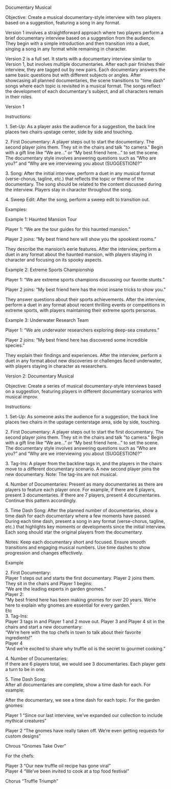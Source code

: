 Documentary Musical

Objective: Create a musical documentary-style interview with two players based on a suggestion, featuring a song in any format.

Version 1 involves a straightforward approach where two players perform a brief documentary interview based on a suggestion from the audience. They begin with a simple introduction and then transition into a duet, singing a song in any format while remaining in character.

Version 2 is a full set. It starts with a documentary interview similar to Version 1, but involves multiple documentaries. After each pair finishes their interview, they are tagged out by new pairs. Each documentary answers the same basic questions but with different subjects or angles. After showcasing all planned documentaries, the scene transitions to "time dash" songs where each topic is revisited in a musical format. The songs reflect the development of each documentary's subject, and all characters remain in their roles.

Version 1

Instructions:

1\. Set-Up: As a player asks the audience for a suggestion, the back line places two chairs upstage center, side by side and touching.

2\. First Documentary: A player steps out to start the documentary. The second player joins them. They sit in the chairs and talk "to camera." Begin with a gift line like “We are…” or “My best friend here…” to set the scene. The documentary style involves answering questions such as “Who are you?” and “Why are we interviewing you about (SUGGESTION)?”

3\. Song: After the initial interview, perform a duet in any musical format (verse-chorus, tagline, etc.) that reflects the topic or theme of the documentary. The song should be related to the content discussed during the interview. Players stay in character throughout the song.

4\. Sweep Edit: After the song, perform a sweep edit to transition out.

Examples:

Example 1: Haunted Mansion Tour

Player 1: “We are the tour guides for this haunted mansion.”

Player 2 joins: “My best friend here will show you the spookiest rooms.”

They describe the mansion’s eerie features. After the interview, perform a duet in any format about the haunted mansion, with players staying in character and focusing on its spooky aspects.

Example 2: Extreme Sports Championship

Player 1: “We are extreme sports champions discussing our favorite stunts.”

Player 2 joins: “My best friend here has the most insane tricks to show you.”

They answer questions about their sports achievements. After the interview, perform a duet in any format about recent thrilling events or competitions in extreme sports, with players maintaining their extreme sports personas.

Example 3: Underwater Research Team

Player 1: “We are underwater researchers exploring deep-sea creatures.”

Player 2 joins: “My best friend here has discovered some incredible species.”

They explain their findings and experiences. After the interview, perform a duet in any format about new discoveries or challenges faced underwater, with players staying in character as researchers.

Version 2: Documentary Musical

Objective: Create a series of musical documentary-style interviews based on a suggestion, featuring players in different documentary scenarios with musical improv.

Instructions:

1\. Set-Up: As someone asks the audience for a suggestion, the back line places two chairs in the upstage centerstage area, side by side, touching.

2\. First Documentary: A player steps out to start the first documentary. The second player joins them. They sit in the chairs and talk "to camera." Begin with a gift line like “We are…” or “My best friend here…” to set the scene. The documentary style involves answering questions such as “Who are you?” and “Why are we interviewing you about (SUGGESTION)?”

3\. Tag-Ins: A player from the backline tags in, and the players in the chairs move to a different documentary scenario. A new second player joins the new documentary. Note: The tag-ins are not musical.

4\. Number of Documentaries: Present as many documentaries as there are players to feature each player once. For example, if there are 6 players, present 3 documentaries. If there are 7 players, present 4 documentaries. Continue this pattern accordingly.

5\. Time Dash Song: After the planned number of documentaries, show a time dash for each documentary where a few moments have passed. During each time dash, present a song in any format (verse-chorus, tagline, etc.) that highlights key moments or developments since the initial interview. Each song should star the original players from the documentary.

Notes: Keep each documentary short and focused. Ensure smooth transitions and engaging musical numbers. Use time dashes to show progression and changes effectively.

Example

2\. First Documentary:  
Player 1 steps out and starts the first documentary. Player 2 joins them. They sit in the chairs and Player 1 begins:  
“We are the leading experts in garden gnomes.”  
Player 2:  
“My best friend here has been making gnomes for over 20 years. We’re here to explain why gnomes are essential for every garden.”  
Etc  
3\. Tag-Ins:  
Player 3 tags in and Player 1 and 2 move out. Player 3 and Player 4 sit in the chairs and start a new documentary:  
“We’re here with the top chefs in town to talk about their favorite ingredients\!”  
Player 4   
“And we’re excited to share why truffle oil is the secret to gourmet cooking.”

4\. Number of Documentaries:  
If there are 6 players total, we would see 3 documentaries. Each player gets a turn to be in one.

5\. Time Dash Song:  
After all documentaries are complete, show a time dash for each. For example:

After the documentary, we see a time dash for each topic. For the garden gnomes:

Player 1 “Since our last interview, we’ve expanded our collection to include mythical creatures”

Player 2 “The gnomes have really taken off. We’re even getting requests for custom designs”

Chrous “Gnomes Take Over”

For the chefs:

Player 3 “Our new truffle oil recipe has gone viral”  
Player 4 “We’ve been invited to cook at a top food festival”

Chorus “Truffle Triumph”